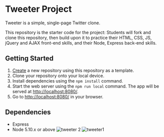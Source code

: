 # Tweeter Project

Tweeter is a simple, single-page Twitter clone.

This repository is the starter code for the project: Students will fork and clone this repository, then build upon it to practice their HTML, CSS, JS, jQuery and AJAX front-end skills, and their Node, Express back-end skills.

## Getting Started

1. [Create](https://docs.github.com/en/repositories/creating-and-managing-repositories/creating-a-repository-from-a-template) a new repository using this repository as a template.
2. Clone your repository onto your local device.
3. Install dependencies using the `npm install` command.
3. Start the web server using the `npm run local` command. The app will be served at <http://localhost:8080/>.
4. Go to <http://localhost:8080/> in your browser.

## Dependencies

- Express
- Node 5.10.x or above
![tweeter 2](https://user-images.githubusercontent.com/111916382/210692227-41c5d615-2b80-4598-bc9f-36218adfe0de.png)
![tweeter1 ](https://user-images.githubusercontent.com/111916382/210692231-45775849-8ce2-42f3-8f8d-3202c567a72b.png)
